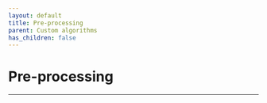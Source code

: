 ```yaml
---
layout: default
title: Pre-processing
parent: Custom algorithms
has_children: false
---
```


# Pre-processing
--------

